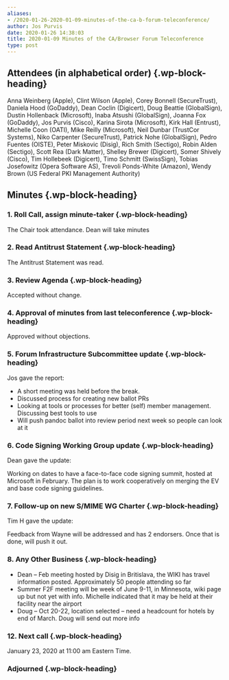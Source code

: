 ```yaml
---
aliases:
- /2020-01-26-2020-01-09-minutes-of-the-ca-b-forum-teleconference/
author: Jos Purvis
date: 2020-01-26 14:38:03
title: 2020-01-09 Minutes of the CA/Browser Forum Teleconference
type: post
---
```


## Attendees (in alphabetical order) {.wp-block-heading}

Anna Weinberg (Apple), Clint Wilson (Apple), Corey Bonnell (SecureTrust), Daniela Hood (GoDaddy), Dean Coclin (Digicert), Doug Beattie (GlobalSign), Dustin Hollenback (Microsoft), Inaba Atsushi (GlobalSign), Joanna Fox (GoDaddy), Jos Purvis (Cisco), Karina Sirota (Microsoft), Kirk Hall (Entrust), Michelle Coon (OATI), Mike Reilly (Microsoft), Neil Dunbar (TrustCor Systems), Niko Carpenter (SecureTrust), Patrick Nohe (GlobalSign), Pedro Fuentes (OISTE), Peter Miskovic (Disig), Rich Smith (Sectigo), Robin Alden (Sectigo), Scott Rea (Dark Matter), Shelley Brewer (Digicert), Somer Shively (Cisco), Tim Hollebeek (Digicert), Timo Schmitt (SwissSign), Tobias Josefowitz (Opera Software AS), Trevoli Ponds-White (Amazon), Wendy Brown (US Federal PKI Management Authority)

## Minutes {.wp-block-heading}

### 1. Roll Call, assign minute-taker {.wp-block-heading}

The Chair took attendance. Dean will take minutes

### 2. Read Antitrust Statement {.wp-block-heading}

The Antitrust Statement was read.

### 3. Review Agenda {.wp-block-heading}

Accepted without change.

### 4. Approval of minutes from last teleconference {.wp-block-heading}

Approved without objections.

### 5. Forum Infrastructure Subcommittee update {.wp-block-heading}

Jos gave the report:

- A short meeting was held before the break.
- Discussed process for creating new ballot PRs
- Looking at tools or processes for better (self) member management. Discussing best tools to use
- Will push pandoc ballot into review period next week so people can look at it

### 6. Code Signing Working Group update {.wp-block-heading}

Dean gave the update:

Working on dates to have a face-to-face code signing summit, hosted at Microsoft in February. The plan is to work cooperatively on merging the EV and base code signing guidelines.

### 7. Follow-up on new S/MIME WG Charter {.wp-block-heading}

Tim H gave the update:

Feedback from Wayne will be addressed and has 2 endorsers. Once that is done, will push it out.

### 8. Any Other Business {.wp-block-heading}

- Dean – Feb meeting hosted by Disig in Britislava, the WIKI has travel information posted. Approximately 50 people attending so far
- Summer F2F meeting will be week of June 9-11, in Minnesota, wiki page up but not yet with info. Michelle indicated that it may be held at their facility near the airport
- Doug – Oct 20-22, location selected – need a headcount for hotels by end of March. Doug will send out more info

### 12. Next call {.wp-block-heading}

January 23, 2020 at 11:00 am Eastern Time.

### Adjourned {.wp-block-heading}